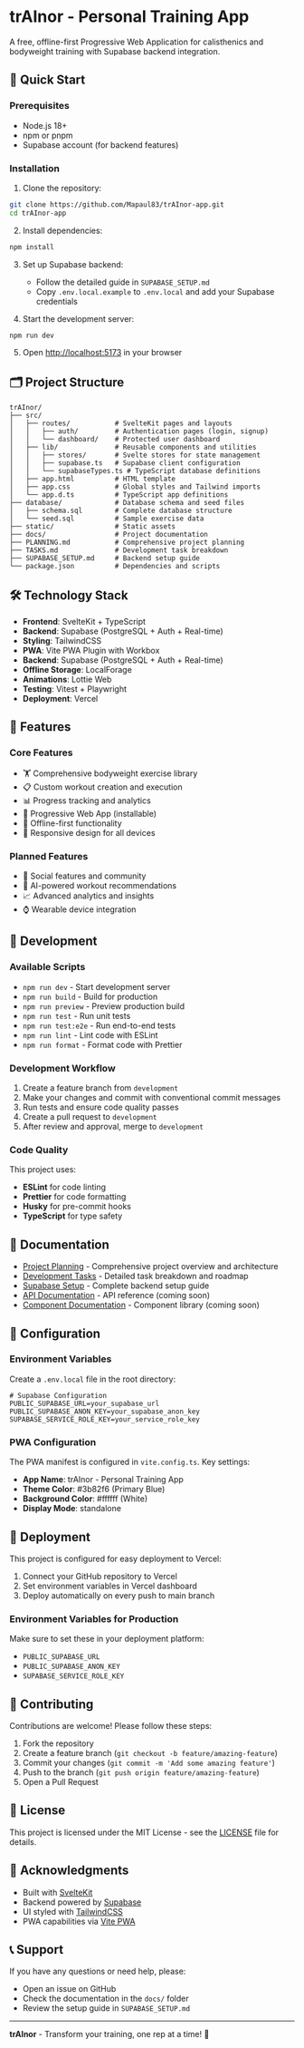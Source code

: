 # trAInor - Personal Training App

A free, offline-first Progressive Web Application for calisthenics and bodyweight training with Supabase backend integration.

## 🚀 Quick Start

### Prerequisites
- Node.js 18+ 
- npm or pnpm
- Supabase account (for backend features)

### Installation

1. Clone the repository:
```bash
git clone https://github.com/Mapaul83/trAInor-app.git
cd trAInor-app
```

2. Install dependencies:
```bash
npm install
```

3. Set up Supabase backend:
   - Follow the detailed guide in `SUPABASE_SETUP.md`
   - Copy `.env.local.example` to `.env.local` and add your Supabase credentials

4. Start the development server:
```bash
npm run dev
```

5. Open [http://localhost:5173](http://localhost:5173) in your browser

## 🗂️ Project Structure

```
trAInor/
├── src/
│   ├── routes/           # SvelteKit pages and layouts
│   │   ├── auth/         # Authentication pages (login, signup)
│   │   └── dashboard/    # Protected user dashboard
│   ├── lib/              # Reusable components and utilities
│   │   ├── stores/       # Svelte stores for state management
│   │   ├── supabase.ts   # Supabase client configuration
│   │   └── supabaseTypes.ts # TypeScript database definitions
│   ├── app.html          # HTML template
│   ├── app.css           # Global styles and Tailwind imports
│   └── app.d.ts          # TypeScript app definitions
├── database/             # Database schema and seed files
│   ├── schema.sql        # Complete database structure
│   └── seed.sql          # Sample exercise data
├── static/               # Static assets
├── docs/                 # Project documentation
├── PLANNING.md           # Comprehensive project planning
├── TASKS.md              # Development task breakdown
├── SUPABASE_SETUP.md     # Backend setup guide
└── package.json          # Dependencies and scripts
```

## 🛠️ Technology Stack

- **Frontend**: SvelteKit + TypeScript
- **Backend**: Supabase (PostgreSQL + Auth + Real-time)
- **Styling**: TailwindCSS
- **PWA**: Vite PWA Plugin with Workbox
- **Backend**: Supabase (PostgreSQL + Auth + Real-time)
- **Offline Storage**: LocalForage
- **Animations**: Lottie Web
- **Testing**: Vitest + Playwright
- **Deployment**: Vercel

## 📱 Features

### Core Features
- 🏋️ Comprehensive bodyweight exercise library
- 📋 Custom workout creation and execution
- 📊 Progress tracking and analytics
- 📱 Progressive Web App (installable)
- 🔄 Offline-first functionality
- 🎨 Responsive design for all devices

### Planned Features
- 👥 Social features and community
- 🤖 AI-powered workout recommendations
- 📈 Advanced analytics and insights
- ⌚ Wearable device integration

## 🚀 Development

### Available Scripts

- `npm run dev` - Start development server
- `npm run build` - Build for production
- `npm run preview` - Preview production build
- `npm run test` - Run unit tests
- `npm run test:e2e` - Run end-to-end tests
- `npm run lint` - Lint code with ESLint
- `npm run format` - Format code with Prettier

### Development Workflow

1. Create a feature branch from `development`
2. Make your changes and commit with conventional commit messages
3. Run tests and ensure code quality passes
4. Create a pull request to `development`
5. After review and approval, merge to `development`

### Code Quality

This project uses:
- **ESLint** for code linting
- **Prettier** for code formatting
- **Husky** for pre-commit hooks
- **TypeScript** for type safety

## 📖 Documentation

- [Project Planning](PLANNING.md) - Comprehensive project overview and architecture
- [Development Tasks](TASKS.md) - Detailed task breakdown and roadmap
- [Supabase Setup](SUPABASE_SETUP.md) - Complete backend setup guide
- [API Documentation](docs/api.md) - API reference (coming soon)
- [Component Documentation](docs/components.md) - Component library (coming soon)

## 🔧 Configuration

### Environment Variables

Create a `.env.local` file in the root directory:

```env
# Supabase Configuration
PUBLIC_SUPABASE_URL=your_supabase_url
PUBLIC_SUPABASE_ANON_KEY=your_supabase_anon_key
SUPABASE_SERVICE_ROLE_KEY=your_service_role_key
```

### PWA Configuration

The PWA manifest is configured in `vite.config.ts`. Key settings:
- **App Name**: trAInor - Personal Training App
- **Theme Color**: #3b82f6 (Primary Blue)
- **Background Color**: #ffffff (White)
- **Display Mode**: standalone

## 🚀 Deployment

This project is configured for easy deployment to Vercel:

1. Connect your GitHub repository to Vercel
2. Set environment variables in Vercel dashboard
3. Deploy automatically on every push to main branch

### Environment Variables for Production

Make sure to set these in your deployment platform:
- `PUBLIC_SUPABASE_URL`
- `PUBLIC_SUPABASE_ANON_KEY`
- `SUPABASE_SERVICE_ROLE_KEY`

## 🤝 Contributing

Contributions are welcome! Please follow these steps:

1. Fork the repository
2. Create a feature branch (`git checkout -b feature/amazing-feature`)
3. Commit your changes (`git commit -m 'Add some amazing feature'`)
4. Push to the branch (`git push origin feature/amazing-feature`)
5. Open a Pull Request

## 📝 License

This project is licensed under the MIT License - see the [LICENSE](LICENSE) file for details.

## 🙏 Acknowledgments

- Built with [SvelteKit](https://kit.svelte.dev/)
- Backend powered by [Supabase](https://supabase.com/)
- UI styled with [TailwindCSS](https://tailwindcss.com/)
- PWA capabilities via [Vite PWA](https://vite-pwa-org.netlify.app/)

## 📞 Support

If you have any questions or need help, please:
- Open an issue on GitHub
- Check the documentation in the `docs/` folder
- Review the setup guide in `SUPABASE_SETUP.md`

---

**trAInor** - Transform your training, one rep at a time! 💪